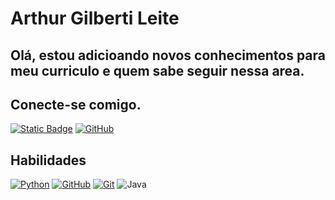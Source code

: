 # Arthur Gilberti Leite

## Olá, estou adicioando novos conhecimentos para meu curriculo e quem sabe seguir nessa area.

## Conecte-se comigo.
[![Static Badge](https://img.shields.io/badge/Digital_Innovation_One-badge?color=black)](https://web.dio.me/users/arthurgileite)
[![GitHub](https://img.shields.io/badge/GitHub-bagde?color=black)](https://github.com/ArthurGilbert)

## Habilidades

[![Python](https://img.shields.io/badge/Python-000?style=for-the-badge&logo=python&logoColor=fff)](https://docs.python.org/)
[![GitHub](https://img.shields.io/badge/GitHub-000?style=for-the-badge&logo=github&logoColor=fff)](https://docs.github.com/pt)
[![Git](https://img.shields.io/badge/Git-000?style=for-the-badge&logo=git&logoColor=fff)](https://git-scm.com/doc)
![Java](https://img.shields.io/badge/Java-000?style=for-the-badge&logo=java)
